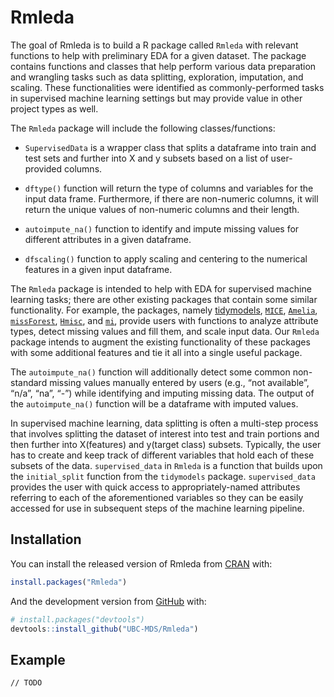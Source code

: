
<!-- README.md is generated from README.Rmd. Please edit that file -->

# Rmleda

<!-- badges: start -->
<!-- badges: end -->

The goal of Rmleda is to build a R package called `Rmleda` with relevant
functions to help with preliminary EDA for a given dataset. The package
contains functions and classes that help perform various data
preparation and wrangling tasks such as data splitting, exploration,
imputation, and scaling. These functionalities were identified as
commonly-performed tasks in supervised machine learning settings but may
provide value in other project types as well.

The `Rmleda` package will include the following classes/functions:

-   `SupervisedData` is a wrapper class that splits a dataframe into
    train and test sets and further into X and y subsets based on a list
    of user-provided columns.

-   `dftype()` function will return the type of columns and variables
    for the input data frame. Furthermore, if there are non-numeric
    columns, it will return the unique values of non-numeric columns and
    their length.

-   `autoimpute_na()` function to identify and impute missing values for
    different attributes in a given dataframe.

-   `dfscaling()` function to apply scaling and centering to the
    numerical features in a given input dataframe.

The `Rmleda` package is intended to help with EDA for supervised machine
learning tasks; there are other existing packages that contain some
similar functionality. For example, the packages, namely
[tidymodels](https://CRAN.R-project.org/package=tidymodels),
[`MICE`](https://CRAN.R-project.org/package=mice),
[`Amelia`](https://CRAN.R-project.org/package=Amelia),
[`missForest`](https://CRAN.R-project.org/package=missForest),
[`Hmisc`](https://CRAN.R-project.org/package=Hmisc), and
[`mi`](https://CRAN.R-project.org/package=mi), provide users with
functions to analyze attribute types, detect missing values and fill
them, and scale input data. Our `Rmleda` package intends to augment the
existing functionality of these packages with some additional features
and tie it all into a single useful package.

The `autoimpute_na()` function will additionally detect some common
non-standard missing values manually entered by users (e.g., “not
available”, “n/a”, “na”, “-”) while identifying and imputing missing
data. The output of the `autoimpute_na()` function will be a dataframe
with imputed values.

In supervised machine learning, data splitting is often a multi-step
process that involves splitting the dataset of interest into test and
train portions and then further into X(features) and y(target class)
subsets. Typically, the user has to create and keep track of different
variables that hold each of these subsets of the data. `supervised_data`
in `Rmleda` is a function that builds upon the `initial_split` function
from the `tidymodels` package. `supervised_data` provides the user with
quick access to appropriately-named attributes referring to each of the
aforementioned variables so they can be easily accessed for use in
subsequent steps of the machine learning pipeline.

## Installation

You can install the released version of Rmleda from
[CRAN](https://CRAN.R-project.org) with:

``` r
install.packages("Rmleda")
```

And the development version from [GitHub](https://github.com/) with:

``` r
# install.packages("devtools")
devtools::install_github("UBC-MDS/Rmleda")
```

## Example

```
// TODO
```
